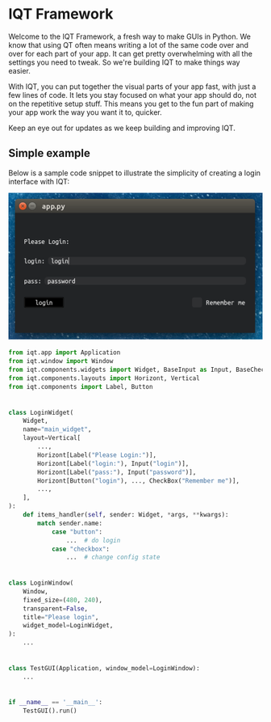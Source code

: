 
# IQT Framework

Welcome to the IQT Framework, a fresh way to make GUIs in Python. We know that using QT often means writing a lot of the same code over and over for each part of your app. It can get pretty overwhelming with all the settings you need to tweak. So we're building IQT to make things way easier.

With IQT, you can put together the visual parts of your app fast, with just a few lines of code. It lets you stay focused on what your app should do, not on the repetitive setup stuff. This means you get to the fun part of making your app work the way you want it to, quicker.

Keep an eye out for updates as we keep building and improving IQT.
## Simple example

Below is a sample code snippet to illustrate the simplicity of creating a login interface with IQT:

![Login Interface Preview](example/view.png)

```python
from iqt.app import Application
from iqt.window import Window
from iqt.components.widgets import Widget, BaseInput as Input, BaseCheckBox as CheckBox
from iqt.components.layouts import Horizont, Vertical
from iqt.components import Label, Button


class LoginWidget(
    Widget,
    name="main_widget",
    layout=Vertical[
        ...,
        Horizont[Label("Please Login:")],
        Horizont[Label("login:"), Input("login")],
        Horizont[Label("pass:"), Input("password")],
        Horizont[Button("login"), ..., CheckBox("Remember me")],
        ...,
    ],
):
    def items_handler(self, sender: Widget, *args, **kwargs):
        match sender.name:
            case "button":
                ...  # do login
            case "checkbox":
                ...  # change config state


class LoginWindow(
    Window,
    fixed_size=(480, 240),
    transparent=False,
    title="Please login",
    widget_model=LoginWidget,
):
    ...


class TestGUI(Application, window_model=LoginWindow):
    ...


if __name__ == '__main__':
    TestGUI().run()
```
